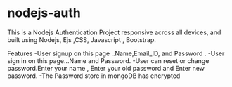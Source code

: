 # nodejs-auth

This is a Nodejs Authentication Project responsive across all devices, and built using Nodejs, Ejs ,CSS, Javascript , Bootstrap.


Features
-User signup on this page ..Name,Email_ID, and Password .
-User sign in on this page...Name and Password.
-User can reset or change password.Enter your name , Enter your old password and Enter new password. 
-The Password store in mongoDB has encrypted
